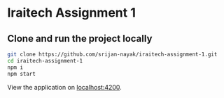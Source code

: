 # Iraitech Assignment 1

## Clone and run the project locally

```bash
git clone https://github.com/srijan-nayak/iraitech-assignment-1.git
cd iraitech-assignment-1
npm i
npm start
```

View the application on [localhost:4200](http://localhost:4200).
